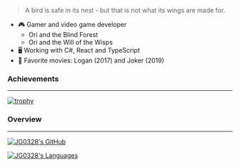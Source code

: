 > A bird is safe in its nest - but that is not what its wings are made for.

- 🎮 Gamer and video game developer
    * Ori and the Blind Forest
    * Ori and the Will of the Wisps
- 🖥️ Working with C#, React and TypeScript
- 🎥 Favorite movies: Logan (2017) and Joker (2019)

### Achievements
---

[![trophy](https://github-profile-trophy.vercel.app/?username=jg0328&title=MultiLanguage,Repositories,Commits&theme=dracula&margin-w=10)](https://github.com/ryo-ma/github-profile-trophy)

### Overview
---

[![JG0328's GitHub](https://github-readme-stats.vercel.app/api?username=jg0328&custom_title=My%20Activity&include_all_commits=true&count_private=true&show_icons=true&theme=dracula&hide=prs,contribs,issues)](https://github.com/anuraghazra/github-readme-stats)

[![JG0328's Languages](https://github-readme-stats.vercel.app/api/top-langs/?username=jg0328&layout=compact&custom_title=My%20Top%2010&langs_count=10&theme=dracula)](https://github.com/anuraghazra/github-readme-stats)
